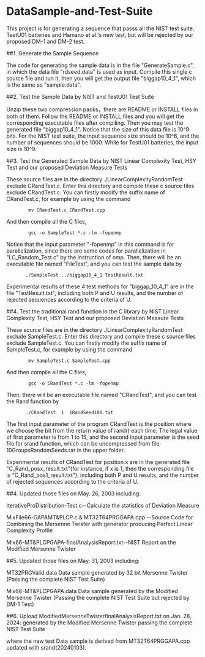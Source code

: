 # DataSample-and-Test-Suite
This project is for generating a sequence that passs all the NIST test suite,  TestU01 batteries and Hamano et al.'s new test,
but will be rejected by our proposed DM-1 and DM-2 test.

##1. Generate the Sample Sequence 

   The code for generating the sample data is in the file "GenerateSample.c", in which the data file "rdseed.data" is used as input.  Compile this single c source file and run it, then you will get the output file "biggap10_4_1", which is the same as "sample.data".

##2. Test the Sample Data by NIST and TestU01 Test Suite

   Unzip these two compression packs，there are README or INSTALL files in both of them. Follow the README or INSTALL files and you will get the corresponding executable files after compiling. Then  you may test the generated file "biggap10_4_1". Notice that the size of this data file is 10^9 bits. For the NIST test suite, the input sequence size should be 10^6, and the number of sequences should be 1000.  While for TestU01 batteries, the input size is 10^9.

##3. Test the Generated Sample Data by NIST Linear Complexity Test, HSY Test and our proposed Deviation Measure Tests

   These source files are in the directory ./LinearComplexityRandomTest exclude CRandTest.c. Enter this directory and compile these c source files exclude CRandTest.c. You can firstly modify the suffix name of CRandTest.c, for example by using the command
            
            mv CRandTest.c CRandTest.cpp

And then compile all the C files,

            gcc -o SampleTest *.c -lm -fopenmp 
   
   Notice that the input parameter "-fopenmp" in this command is for parallelization,  since there are some codes for parallelization in  "LC_Random_Test.c" by the instruction of omp. Then, there will be an executable file named "FileTest", and you can test the sample data by
           
           ./SampleTest ../biggap10_4_1 TestResult.txt
   
   Experimental results of these 4 test methods for "biggap_10_4_1"  are in the file "TestResult.txt", including both P and U results, and the number of rejected sequences according to the criteria of U.
   
##4. Test the traditional rand function in the C library by NIST Linear Complexity Test, HSY Test and our proposed Deviation Measure Tests

   These source files are in the directory ./LinearComplexityRandomTest exclude SampleTest.c. Enter this directory and compile these c source files exclude SampleTest.c. You can firstly modify the suffix name of SampleTest.c, for example by using the command
            
            mv SampleTest.c SampleTest.cpp

And then compile all the C files,

            gcc -o CRandTest *.c -lm -fopenmp 
   
   Then, there will be an executable file named "CRandTest", and you can test the Rand function by
           
           ./CRandTest  1  1RandSeed100.txt
The first input parameter of the program CRandTest is the position where we choose the bit from the return value of rand() each time. The legal value of first parameter is from 1 to 15, and the second input parameter is the seed file for srand function, which can be uncompressed from file 10GroupsRandomSeeds.rar in the upper folder.   
  
   Experimental results of CRandTest for position x are in the generated file "C_Rand_posx_result.txt"(for instance, if x is 1, then the corresponding file is "C_Rand_pos1_result.txt"), including both P and U results, and the number of rejected sequences according to the criteria of U.
   
  
##4.  Updated those files on May. 26, 2003 including:

IterativeProDistribution-Test.c--Calculate the statistics of Deviation Measure

MixFile66-GAPAMT&PLCP.c & MT32T64PRGGAPA.cpp  --Source Code for Combining the Mersenne Twister with generator producing Perfect Linear Complexity Profile

Mix66-MT&PLCPGAPA-finalAnalysisReport.txt--NIST Report on the Modified Mersenne Twister

##5.  Updated those files on May. 31, 2003 including:

MT32PRGValid.data     Data sample generated by 32 bit Mersenne Twister (Passing the complete NIST Test Suite)

Mix66-MT&PLCPGAPA.data    Data sample generated by the Modified Mersenne Twister (Passing the complete NIST Test Suite but rejected by DM-1 Test)

##6. Upload ModifiedMersenneTwisterfinalAnalysisReport.txt on Jan. 28, 2024:  generated by the Modified Mersenne Twister passing the complete NIST Test Suite

where the new test Data sample is derived from MT32T64PRGGAPA.cpp updated with srand(20240103).   
 
 
                                             
   
